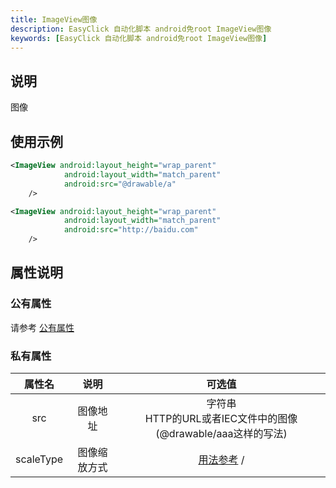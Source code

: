 ```yaml
---
title: ImageView图像
description: EasyClick 自动化脚本 android免root ImageView图像
keywords: [EasyClick 自动化脚本 android免root ImageView图像]
---
```


## 说明
图像
## 使用示例
```xml
<ImageView android:layout_height="wrap_parent"
            android:layout_width="match_parent"
            android:src="@drawable/a"
    />

<ImageView android:layout_height="wrap_parent"
            android:layout_width="match_parent"
            android:src="http://baidu.com"
    />
```

## 属性说明

### 公有属性
请参考 [公有属性](/zh-cn/funcs/ui/ui-native-view.md#公有属性)

### 私有属性

| 属性名 | 说明 | 可选值 |
| :------: | :------: | :------: |
| src | 图像地址 | 字符串<br/>HTTP的URL或者IEC文件中的图像(@drawable/aaa这样的写法)|
| scaleType | 图像缩放方式 |[用法参考](https://www.jianshu.com/p/64790fce98e2) /

